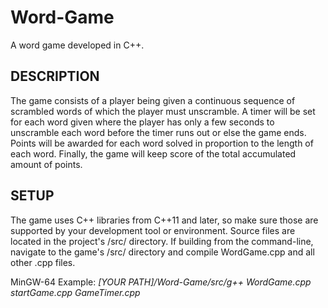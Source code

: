 # Word-Game
A word game developed in C++.
<h2>DESCRIPTION</h2>
<p>The game consists of a player being given a continuous sequence of scrambled words of which the player must unscramble. A timer will 
  be set for each word given where the player has only a few seconds to unscramble each word before the timer runs out or else the game 
  ends. Points will be awarded for each word solved in proportion to the length of each word. Finally, the game will keep score of the 
  total accumulated amount of points.</p>

<h2>SETUP</h2>
<p>The game uses C++ libraries from C++11 and later, so make sure those are supported by your development tool or environment. 
   Source files are located in the project's /src/ directory. If building from the command-line, navigate to the game's /src/ directory and 
  compile WordGame.cpp and all other .cpp files. </p>
MinGW-64 Example: <em>[YOUR PATH]/Word-Game/src/g++ WordGame.cpp startGame.cpp GameTimer.cpp</em> 